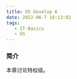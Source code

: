 ```yaml
---
title: OS Develop 6
date: 2022-06-7 18:13:02
tags:
   - IT-Basics
   - OS
---
```


### 简介
本章讨论特权级。






